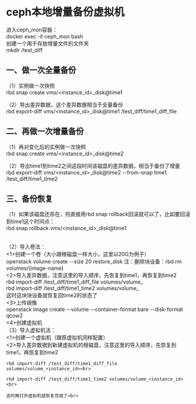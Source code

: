 # ceph本地增量备份虚拟机

进入ceph_mon容器：<br>
docker exec -it ceph_mon bash<br>
创建一个用于存放增量文件的文件夹<br>
mkdir /test_diff<br>
## 一、做一次全量备份
（1）实例做一次快照<br>
rbd snap create vms/<instance_id>_disk@time1<br>

（2）导出差异数据，这个差异数据相当于全量备份<br>
rbd export-diff vms/<instance_id>_disk@time1 /test_diff/time1_diff_file<br>

## 二、再做一次增量备份<br>
（1）再对变化后的实例做一次快照<br>
rbd snap create vms/<instance_id>_disk@time2<br>

（2）导出time1到time2之间这段时间该磁盘的差异数据，相当于备份了增量<br>
rbd export-diff vms/<instance_id>_disk@time2 --from-snap time1 /test_diff/time1_time2<br>

## 三、备份恢复<br>
（1）如果该磁盘还存在，则直接用rbd snap rollback回滚就可以了，比如要回滚到time1这个时间点：<br>
rbd snap rollback vms/<instance_id>_disk@time1 <br>

<br>
（2）导入卷法：<br>
	<1>创建一个卷（大小跟根磁盘一样大小，这里以20G为例子）<br>
  openstack volume create --size 20 restore_disk
	注：删除块设备：rbd rm volumes/{image-name}<br>
	<2>导入差异数据，注意这里的导入顺序，先恢复到time1，再恢复到time2<br>
	rbd import-diff /test_diff/time1_diff_file volumes/volume_<instance_id><br>
	rbd import-diff /test_diff/time1_time2 volumes/volume_<instance_id><br>
	这时这块块设备就恢复回time2的状态了<br>
  <3>上传镜像<br>
  openstack image create --volume <volume_name> --container-format bare --disk-format qcow2 <image_name><br>
  <4>创建虚拟机<br>
（3）导入虚拟机法：<br>
	<1>创建一个虚拟机（跟原虚拟机同样配置）<br>
	<2>导入差异数据到新建虚拟机的根磁盘，注意这里的导入顺序，先恢复到time1，再恢复到time2<br>
	
	rbd import-diff /test_diff/time1_diff_file volumes/volume_<instance_id><br>
	
	rbd import-diff /test_diff/time1_time2 volumes/volume_<instance_id><br>
	
	这时再打开虚拟机就恢复完成了<br>
  

